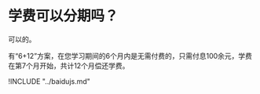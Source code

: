 # 学费可以分期吗？

可以的。  

有“6+12”方案，在您学习期间的6个月内是无需付费的，只需付息100余元，学费在第7个月开始，共计12个月偿还学费。
 

!INCLUDE "../baidujs.md"
